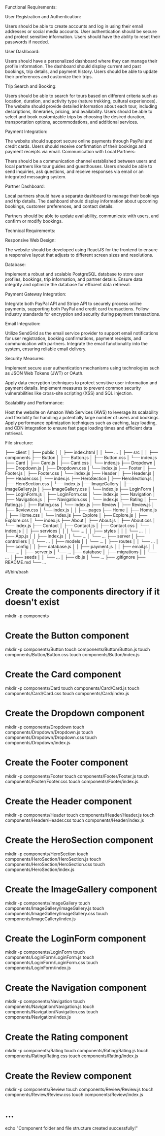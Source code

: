 Functional Requirements:

User Registration and Authentication:

Users should be able to create accounts and log in using their email addresses or social media accounts.
User authentication should be secure and protect sensitive information.
Users should have the ability to reset their passwords if needed.

User Dashboard:

Users should have a personalized dashboard where they can manage their profile information.
The dashboard should display current and past bookings, trip details, and payment history.
Users should be able to update their preferences and customize their trips.

Trip Search and Booking:

Users should be able to search for tours based on different criteria such as location, duration, and activity type (nature trekking, cultural experiences).
The website should provide detailed information about each tour, including descriptions, itineraries, pricing, and availability.
Users should be able to select and book customizable trips by choosing the desired duration, transportation options, accommodations, and additional services.

Payment Integration:

The website should support secure online payments through PayPal and credit cards.
Users should receive confirmation of their bookings and payment receipts via email.
Communication with Local Partners:

There should be a communication channel established between users and local partners like tour guides and guesthouses.
Users should be able to send inquiries, ask questions, and receive responses via email or an integrated messaging system.

Partner Dashboard:

Local partners should have a separate dashboard to manage their bookings and trip details.
The dashboard should display information about upcoming bookings, customer preferences, and contact details.

Partners should be able to update availability, communicate with users, and confirm or modify bookings.


Technical Requirements:

Responsive Web Design:

The website should be developed using ReactJS for the frontend to ensure a responsive layout that adjusts to different screen sizes and resolutions.

Database:

Implement a robust and scalable PostgreSQL database to store user profiles, bookings, trip information, and partner details.
Ensure data integrity and optimize the database for efficient data retrieval.

Payment Gateway Integration:

Integrate both PayPal API and Stripe API to securely process online payments, supporting both PayPal and credit card transactions.
Follow industry standards for encryption and security during payment transactions.

Email Integration:

Utilize SendGrid as the email service provider to support email notifications for user registration, booking confirmations, payment receipts, and communication with partners.
Integrate the email functionality into the system, ensuring reliable email delivery.

Security Measures:

Implement secure user authentication mechanisms using technologies such as JSON Web Tokens (JWT) or OAuth.

Apply data encryption techniques to protect sensitive user information and payment details.
Implement measures to prevent common security vulnerabilities like cross-site scripting (XSS) and SQL injection.

Scalability and Performance:

Host the website on Amazon Web Services (AWS) to leverage its scalability and flexibility for handling a potentially large number of users and bookings.
Apply performance optimization techniques such as caching, lazy loading, and CDN integration to ensure fast page loading times and efficient data retrieval.


File structure:


├── client
│   ├── public
│   │   ├── index.html
│   │   └── ...
│   ├── src
│   │   ├── components
            ├── Button
            │   ├── Button.js
            │   ├── Button.css
            │   └── index.js
            ├── Card
            │   ├── Card.js
            │   ├── Card.css
            │   └── index.js
            ├── Dropdown
            │   ├── Dropdown.js
            │   ├── Dropdown.css
            │   └── index.js
            ├── Footer
            │   ├── Footer.js
            │   ├── Footer.css
            │   └── index.js
            ├── Header
            │   ├── Header.js
            │   ├── Header.css
            │   └── index.js
            ├── HeroSection
            │   ├── HeroSection.js
            │   ├── HeroSection.css
            │   └── index.js
            ├── ImageGallery
            │   ├── ImageGallery.js
            │   ├── ImageGallery.css
            │   └── index.js
            ├── LoginForm
            │   ├── LoginForm.js
            │   ├── LoginForm.css
            │   └── index.js
            ├── Navigation
            │   ├── Navigation.js
            │   ├── Navigation.css
            │   └── index.js
            ├── Rating
            │   ├── Rating.js
            │   ├── Rating.css
            │   └── index.js
            ├── Review
            │   ├── Review.js
            │   ├── Review.css
            │   └── index.js
│   │   ├── pages
            ├── Home
            │   ├── Home.js
            │   ├── Home.css
            │   └── index.js
            ├── Explore
            │   ├── Explore.js
            │   ├── Explore.css
            │   └── index.js
            ├── About
            │   ├── About.js
            │   ├── About.css
            │   └── index.js
            ├── Contact
            │   ├── Contact.js
            │   ├── Contact.css
            │   └── index.js
│   │   ├── services
│   │   │   └── ...
│   │   ├── styles
│   │   │   └── ...
│   │   ├── App.js
│   │   ├── index.js
│   │   └── ...
│   └── ...
├── server
│   ├── controllers
│   │   └── ...
│   ├── models
│   │   └── ...
│   ├── routes
│   │   └── ...
│   ├── config
│   │   ├── database.js
│   │   ├── payment.js
│   │   ├── email.js
│   │   └── ...
│   ├── server.js
│   └── ...
├── database
│   ├── migrations
│   │   └── ...
│   ├── seeds
│   │   └── ...
│   ├── db.js
│   └── ...
├── .gitignore
├── README.md
└── ...



#!/bin/bash

# Create the components directory if it doesn't exist
mkdir -p components

# Create the Button component
mkdir -p components/Button
touch components/Button/Button.js
touch components/Button/Button.css
touch components/Button/index.js

# Create the Card component
mkdir -p components/Card
touch components/Card/Card.js
touch components/Card/Card.css
touch components/Card/index.js

# Create the Dropdown component
mkdir -p components/Dropdown
touch components/Dropdown/Dropdown.js
touch components/Dropdown/Dropdown.css
touch components/Dropdown/index.js

# Create the Footer component
mkdir -p components/Footer
touch components/Footer/Footer.js
touch components/Footer/Footer.css
touch components/Footer/index.js

# Create the Header component
mkdir -p components/Header
touch components/Header/Header.js
touch components/Header/Header.css
touch components/Header/index.js

# Create the HeroSection component
mkdir -p components/HeroSection
touch components/HeroSection/HeroSection.js
touch components/HeroSection/HeroSection.css
touch components/HeroSection/index.js

# Create the ImageGallery component
mkdir -p components/ImageGallery
touch components/ImageGallery/ImageGallery.js
touch components/ImageGallery/ImageGallery.css
touch components/ImageGallery/index.js

# Create the LoginForm component
mkdir -p components/LoginForm
touch components/LoginForm/LoginForm.js
touch components/LoginForm/LoginForm.css
touch components/LoginForm/index.js

# Create the Navigation component
mkdir -p components/Navigation
touch components/Navigation/Navigation.js
touch components/Navigation/Navigation.css
touch components/Navigation/index.js

# Create the Rating component
mkdir -p components/Rating
touch components/Rating/Rating.js
touch components/Rating/Rating.css
touch components/Rating/index.js

# Create the Review component
mkdir -p components/Review
touch components/Review/Review.js
touch components/Review/Review.css
touch components/Review/index.js

# ...

echo "Component folder and file structure created successfully!"
